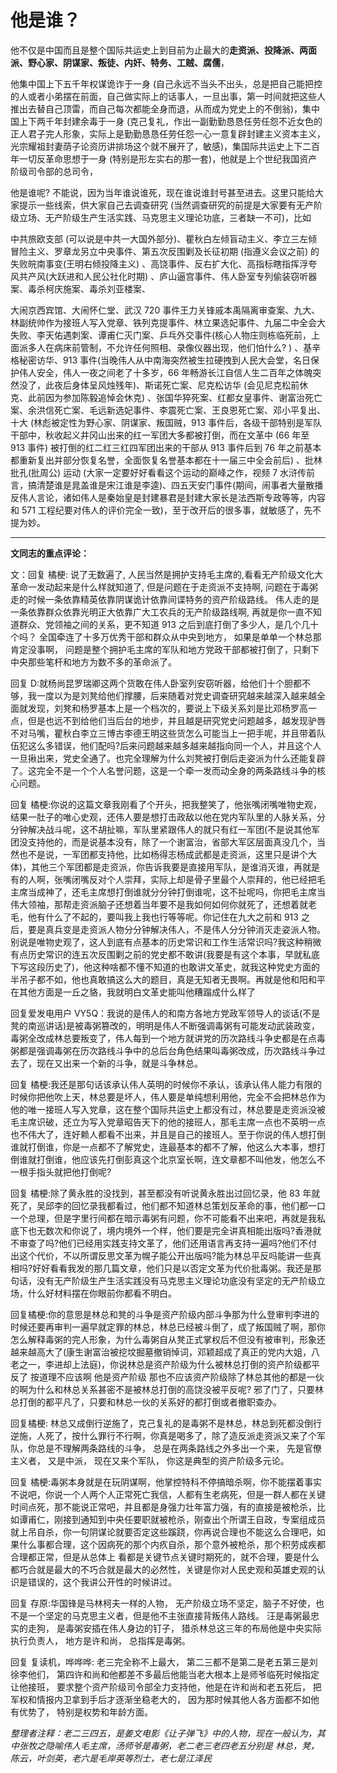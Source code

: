 # 他是谁？

他不仅是中国而且是整个国际共运史上到目前为止最大的**走资派、投降派、两面派、野心家、阴谋家、叛徒、内奸、特务、工贼、腐儒**，

他集中国上下五千年权谋诡诈于一身 (自己永远不当头不出头，总是把自己能把控的人或者小弟摆在前面，自己做实际上的话事人，一旦出事，第一时间就把这些人推出去替自己顶雷，而自己每次都能全身而退，从而成为党史上的不倒翁)，集中国上下两千年封建余毒于一身 (克己复礼，作出一副勤勤恳恳任劳任怨不近女色的正人君子完人形象，实际上是勤勤恳恳任劳任怨一心一意复辟封建主义资本主义，光宗耀祖封妻荫子论资历讲排场这个就不展开了，敏感)，集国际共运史上下二百年一切反革命思想于一身 (特别是形左实右的那一套)，他就是上个世纪我国资产阶级司令部的总司令，

他是谁呢? 不能说，因为当年谁说谁死，现在谁说谁封号甚至进去。这里只能给大家提示一些线索，供大家自己去调查研究 (当然调查研究的前提是大家要有无产阶级立场、无产阶级生产生活实践、马克思主义理论功底，三者缺一不可)，比如

中共旅欧支部 (可以说是中共一大国外部分)、瞿秋白左倾盲动主义、李立三左倾冒险主义、罗章龙另立中央事件、第五次反围剿及长征初期 (指遵义会议之前) 的失败皖南事变(王明右倾投降主义) 、高饶事件、反右扩大化、高指标瞎指挥浮夸风共产风(大跃进和人民公社化时期) 、庐山逼宫事件、伟人卧室专列偷装窃听器案、毒杀柯庆施案、毒杀刘亚楼案、

大闹京西宾馆、大闹怀仁堂、武汉 720 事件王力关锋戚本禹隔离审查案、九大、林副统帅作为接班人写入党章、铁列克提事件、林立果选妃事件、九届二中全会大失败、李天佑遇刺案、谭甫仁灭门案、乒乓外交事件(核心人物庄则栋临死前，上面派多人在病床前管制，不允许任何照相、录像仪器出现，他们怕什么? ) 、基辛格秘密访华、913 事件(当晚伟人从中南海突然被生拉硬拽到人民大会堂，名日保护伟人安全，伟人一夜之间老了十多岁，66 年畅游长江自信人生二百年之体魄突然没了，此夜后身体呈风烛残年)、斯诺死亡案、尼克松访华 (会见尼克松前休克、此前因为参加陈毅追悼会休克) 、张国华猝死案、红都女皇事件、谢富治死亡案、余洪信死亡案、毛远新选妃事件、李震死亡案、王良恩死亡案、邓小平复出、十大 (林彪被定性为野心家、阴谋家、叛国贼，913 事件后，各级干部特别是军队干部中，秋收起义井冈山出来的红一军团大多都被打倒，而在文革中 (66 年至 913 事件) 被打倒的红二红三红四军团出来的干部从 913 事件后到 76 年之前基本都重新复出并部分恢复名誉，全面恢复名誉基本都在十一届三中全会前后) 、批林批孔(批周公) 运动 (大家一定要好好看看这个运动的巅峰之作，视频 7 水浒传前言，搞清楚谁是晁盖谁是宋江谁是李逵)、四五天安门事件(期间，闹事者大量散播反伟人言论，诸如伟人是秦始皇是封建暴君是封建大家长是法西斯专政等等，内容和 571 工程纪要对伟人的评价完全一致)，至于改开后的很多事，就敏感了，先不提为妙。

------------------

**文同志的重点评论：**

文：回复 橘梗: 说了无数遍了, 人民当然是拥护支持毛主席的,看看无产阶级文化大革命一发动起来是什么样就知道了, 但是问题在于走资派不支持啊, 问题在于毒粥走的时候一条依靠精英依靠阴谋诡计依靠间谍特务的资产阶级路线。 伟人走的是一条依靠群众依靠光明正大依靠广大工农兵的无产阶级路线啊, 再就是你一直不知道群众、党领袖之间的关系，更不知道 913 之后到底打倒了多少人，是几个几十个吗？ 全国牵连了十多万优秀干部和群众从中央到地方， 如果是单单一个林总那肯定没事啊， 问题是整个拥护毛主席的军队和地方党政干部都被打倒了，只剩下中央那些笔杆和地方为数不多的革命派了。

回复 D:就杨尚昆罗瑞卿这两个货敢在伟人卧室列安窃听器，给他们十个胆都不够，我一度以为是刘凳给他们撑腰，后来随着对党史调查研究越来越深入越来越全面就发现，刘凳和杨罗基本上是一个档次的，要说上下级关系刘是比邓杨罗高一点，但是也远不到给他们当后台的地步，并且越是研究党史问题越多，越发现驴唇不对马嘴，瞿秋白李立三博古李德王明这些货怎么可能当上一把手呢，并且带着队伍犯这么多错误，他们配吗?后来问题越来越多越来越指向同一个人，并且这个人一旦揪出来，党史全通了。也完全理解为什么刘凳被打倒后走姿派为什么还能复辟了。这完全不是一个个人名誉问题，这是一个牵一发而动全身的两条路线斗争的核心问题。

回复 橘梗:你说的这篇文章我刚看了个开头，把我整笑了，他张嘴闭嘴唯物史观，结果一肚子的唯心史观，还伟人要是想打击政敌以他在党内军队里的人脉关系，分分钟解决战斗呢，这不胡扯嘛，军队里紧跟伟人的就只有红一军团(不是说其他军团没支持他的，而是说基本没有，除了一个谢富治，省部大军区层面真没几个，当然也不是说，一军团都支持他，比如杨得志杨成武都是走资派，这里只是讲个大体)，其他三个军团都是走资派，你告诉我要是直接用军队，是谁消灭谁，再就是有的人啊，张嘴闭嘴反对个人崇拜，实际上却是骨子里最个人崇拜的，他已经把毛主席当成神了，还毛主席想打倒谁就分分钟打倒谁呢，这不扯呢吗，你把毛主席当伟大领袖，那帮走资派脑子还想着当年要不是我如何如何你就死了，还想着就老毛，他有什么了不起的，要叫我上我也行等等呢。你记住在九大之前和 913 之后，要是真兵变是走资派人物分分钟解决伟人，不是伟人分分钟消灭走姿派人物。别说是唯物史观了，这人到底有点基本的历史常识和工作生活常识吗?我这种稍微有点历史常识的连五次反围剿之前的党史都不敢讲(我要是有这个本事，早就私底下写这段历史了)，他这种啥都不懂不知道的也敢讲文革史，就我这种党史方面的半吊子都不如，他也真敢搞这么大的题目，真是无知者无畏啊。再就是他和阳和平在其他方面是一丘之貉，我就明白文革史能叫他糟蹋成什么样了

回复爱发电用户 VY5Q：我说的是伟人的和南方各地方党政军领导人的谈话(不是凳的南巡讲话)是被毒粥篡改的，明明是伟人不断强调毒粥有可能发动武装政变，毒粥全改成林总要叛变了，伟人每到一个地方就讲党的历次路线斗争史都是在点毒粥都是强调毒粥在历次路线斗争中的总后台角色结果叫毒粥改成，历次路线斗争过去了，现在又出来一个新的斗争，就是斗争林总。

回复 橘梗:我还是那句话该承认伟人英明的时候你不承认，该承认伟人能力有限的时候你把他吹上天，林总要是坏人，伟人要是单纯想利用他，完全不会把林总作为他的唯一接班人写入党章，这在整个国际共运史上都没有过，林总要是走资派没被毛主席识破，还立为写入党章昭告天下的他的接班人，那毛主席一点也不英明一点也不伟大了，连好赖人都看不出来，并且是自己的接班人。至于你说的伟人想打倒谁就打倒谁，你是一点都不了解党史，连最基本的都不了解，他这么大本事，想打倒谁就打倒谁，他应该先打倒彭真这个北京室长啊，连文章都不叫他发，他怎么不一根手指头就把他打倒呢?

回复 橘梗:除了黄永胜的没找到，甚至都没有听说黄永胜出过回忆录，他 83 年就死了，吴邱李的回忆录我都看过，他们都不知道林总策划反革命的事，他们都一口一个总理，但是字里行间都在暗示毒粥有问题，你不可能看不出来吧，再就是我私底下也无数次和你说了，境内境外一个样，他们要是完全讲真相能出版吗?香港就不审查了吗?他们已经用实践支持文革了，他们还用语言再支持一遍吗?他们不付出这个代价，不以所谓反思文革为幌子能公开出版吗?能为林总平反吗能讲一些真相吗?好好看看我发的那几篇文章，他们只是以否定文革为代价批毒粥。我还是那句话，没有无产阶级生产生活实践没有马克思主义理论功底没有坚定的无产阶级立场，什么好材料摆在你眼前你都看不明白。

回复橘梗:你的意思是林总和凳的斗争是资产阶级内部斗争那为什么登审判李进的时候还要再审判一遍早就定罪的林总，林总已经被斗倒了，成了叛国贼了啊，那你怎么解释毒粥的完人形象，为什么毒粥自从凳正式掌权后不但没有被审判，形象还越来越高大了(康生谢富治被挖坟掘墓撤销悼词，邓颖超成了真正的党内大姐，八老之一，李进却上法庭)，你说林总是资产阶级为什么被林总打倒的资产阶级都平反了 按道理不应该啊 他是资产阶级 那也不应该资产阶级除了林总其他的都是一伙的啊为什么和林总关系甚密不是被林总打倒的高饶没被平反呢? 邪了门了，只要林总打倒的都平凡了，只要和林总一伙的关系好的都打倒或者撤职查办。

回复橘梗: 林总又成倒行逆施了，克己复礼的是毒粥不是林总，林总到死都没倒行逆施，人死了，按什么罪行不行啊，你真是喝多了，除了造反派走资派又来了个军队，你总是不理解两条路线的斗争， 总是在两条路线之外多出一个来， 先是官僚主义者， 又是中派， 现在又来个军队， 你这是典型的资产阶级多元论。

回复 橘梗:毒粥本身就是在玩阴谋啊，他掌控特科不停搞暗杀啊，你不能摆着事实不说吧，你说一个人两个人正常死亡我信，人都有生老病死，但是一群人都在关键时间点死，那不能说正常吧，并且都是身强力壮年富力强，有的直接是被枪杀，比如谭甫仁，刚接到通知到中央任要职就被枪杀，刚查出个所谓王自政，专案组成员就上吊自杀，你一句阴谋论就要否定这些蹊跷，你再说合理也不能这么合理吧，如果什么事都合理，这个因病死的那个内疚自杀，那个意外被枪杀，那个积劳成疾都合理都正常，但是从总体上
看都是关键节点关键时期死的，就不合理，要是什么都巧合就是最大的不巧合就是最大的必然性，关键是你对人民史观和英雄史观的认识是错误的，这个我讲公开性的时候讲过。

回复 存原:华国锋是马林柯夫一样的人物， 无产阶级立场不坚定，脑子不好使，也不是一个坚定的马克思主义者，但是他不主张直接背叛伟人路线。 汪是毒粥最忠实的走狗， 是毒粥安插在伟人身边的钉子， 猎杀林总这三年的布局他是中央实际执行负责人， 地方是许和尚， 总指挥是毒粥。

回复 复读机，哗哗哗: 老三完全称不上最大， 第二三都不是第二是老五第三是刘徐李他们， 第四许和尚和他都差不多最后他能当老大根本上是师爷临死时候指定让他接班， 要求整个资产阶级司令部全力支持他，他是在许和尚和老五死后， 把军权和情报内卫拿到手后才逐渐坐稳老大的， 因为那时候其他人各方面都不如他有优势了， 特别是权势和年龄方面。

*整理者注释：老二三四五，是姜文电影《让子弹飞》中的人物，现在一般认为，其中张牧之隐喻伟人毛主席，汤师爷是毒粥，老二老三老四老五分别是 林总，凳，陈云，叶剑英，老六是毛岸英等烈士，老七是江泽民*